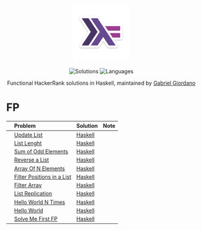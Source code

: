 <p align="center">
    <img alt="Haskell" src="./haskell-logo.png" width=150>
</p>
<p align="center">
  <img alt="Solutions" src="https://img.shields.io/badge/Solutions-11-blueviolet.svg?longCache=true&style=for-the-badge">
  <img alt="Languages" src="https://img.shields.io/badge/Languages-Haskell-blueviolet.svg?longCache=true&style=for-the-badge">
</p>
<p align="center">
  Functional HackerRank solutions in Haskell, maintained by <a href="https://www.hackerrank.com/gabrielgiordano" >Gabriel Giordano</a>
</p>

# FP

|    | Problem                                                                                           | Solution                             | Note |
|:---|:--------------------------------------------------------------------------------------------------|:-------------------------------------|:-----|
|    | [Update List](https://www.hackerrank.com/challenges/fp-update-list)                               | [Haskell](UpdateList.hs)             |      |
|    | [List Lenght](https://www.hackerrank.com/challenges/fp-list-length)                               | [Haskell](ListLength.hs)             |      |
|    | [Sum of Odd Elements](https://www.hackerrank.com/challenges/fp-sum-of-odd-elements)               | [Haskell](SumOfOddElements.hs)       |      |
|    | [Reverse a List](https://www.hackerrank.com/challenges/fp-reverse-a-list)                         | [Haskell](ReverseAList.hs)           |      |
|    | [Array Of N Elements](https://www.hackerrank.com/challenges/fp-array-of-n-elements)               | [Haskell](ArrayOfNElements.hs)       |      |
|    | [Filter Positions in a List](https://www.hackerrank.com/challenges/fp-filter-positions-in-a-list) | [Haskell](FilterPositionsInAList.hs) |      |
|    | [Filter Array](https://www.hackerrank.com/challenges/fp-filter-array)                             | [Haskell](FilterArray.hs)            |      |
|    | [List Replication](https://www.hackerrank.com/challenges/fp-list-replication)                     | [Haskell](ListReplication.hs)        |      |
|    | [Hello World N Times](https://www.hackerrank.com/challenges/fp-hello-world-n-times)               | [Haskell](HelloWorldNTimes.hs)       |      |
|    | [Hello World](https://www.hackerrank.com/challenges/fp-hello-world)                               | [Haskell](HelloWorld.hs)             |      |
|    | [Solve Me First FP](https://www.hackerrank.com/challenges/fp-solve-me-first)                      | [Haskell](SolveMeFirst.hs)           |      |
